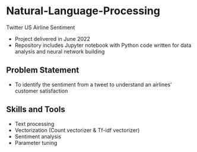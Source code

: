 # Natural-Language-Processing
Twitter US Airline Sentiment
- Project delivered in June 2022
- Repository includes Jupyter notebook with Python code written for data analysis and neural network building
  
## Problem Statement
- To identify the sentiment from a tweet to understand an airlines' customer satisfaction

## Skills and Tools
- Text processing
- Vectorization (Count vectorizer & Tf-idf vectorizer)
- Sentiment analysis
- Parameter tuning
